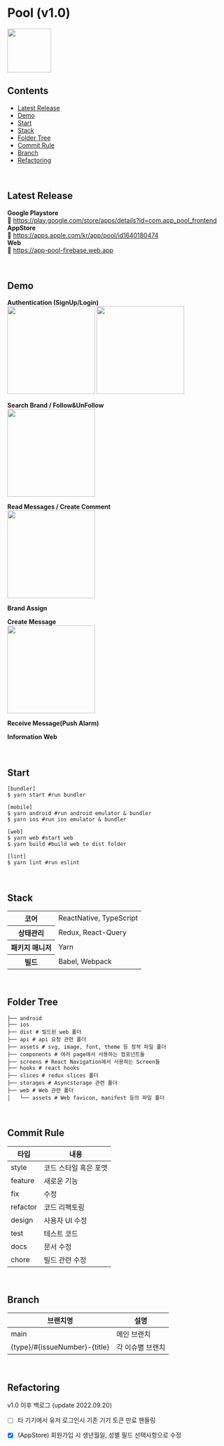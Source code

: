 # Pool (v1.0)

<image src="https://user-images.githubusercontent.com/66757141/191906174-e5a5d5d4-6762-41ea-9447-11490985ff4f.png" width="100px"/>

## Contents
- [Latest Release](#latest-release)
- [Demo](#demo)
- [Start](#start)
- [Stack](#stack)
- [Folder Tree](#folder-tree)
- [Commit Rule](#commit-rule)
- [Branch](#branch)
- [Refactoring](#refactoring)

<br/>

## Latest Release
**Google Playstore**  
🔗 https://play.google.com/store/apps/details?id=com.app_pool_frontend  
**AppStore**  
🔗 https://apps.apple.com/kr/app/pool/id1640180474  
**Web**  
🔗 https://app-pool-firebase.web.app

<br/>

## Demo

**Authentication (SignUp/Login)**  
<image src="https://user-images.githubusercontent.com/72551358/197339969-3f884440-128e-45f1-902b-54088f3a5dd1.gif" width="200px"/>
<image src="https://user-images.githubusercontent.com/72551358/197340008-d22c2c8d-1f1b-4c46-a8df-78e138a45d7d.gif" width="200px"/>

**Search Brand / Follow&UnFollow**  
<image src="https://user-images.githubusercontent.com/72551358/197339992-f0f7d9f3-6032-4126-8ff1-4e346da88dce.gif" width="200px"/>

**Read Messages / Create Comment**  
<image src="https://user-images.githubusercontent.com/72551358/197340006-2e55f7cb-5043-418d-b455-c3541c28c097.gif" width="200px"/>

**Brand Assign**

**Create Message**  
<image src="https://user-images.githubusercontent.com/72551358/197340004-d5b0a7c8-bbee-4534-84a9-c9cf18283545.gif" width="200px"/>

**Receive Message(Push Alarm)**

**Information Web**  

<br/>

## Start
```
[bundler]
$ yarn start #run bundler

[mobile]
$ yarn android #run android emulator & bundler 
$ yarn ios #run ios emulator & bundler

[web]
$ yarn web #start web
$ yarn build #build web to dist folder

[lint]
$ yarn lint #run eslint
```

<br/>

## Stack

<table>
  <tr>
    <th>코어</th>
    <td>ReactNative, TypeScript</td>
  </tr>
  <tr>
    <th>상태관리</th>
    <td>Redux, React-Query</td>
  </tr>
  <tr>
    <th>패키지 매니저</th>
    <td>Yarn</td>
  </tr>
  <tr>
    <th>빌드</th>
    <td>Babel, Webpack    </td>
  </tr>
</table>


<br/>

## Folder Tree
```
├── android
├── ios
├── dist # 빌드된 web 폴더
├── api # api 요청 관련 폴더
├── assets # svg, image, font, theme 등 정적 파일 폴더
├── components # 여러 page에서 사용하는 컴포넌트들
├── screens # React Navigation에서 사용하는 Screen들
├── hooks # react hooks
├── slices # redux slices 폴더
├── storages # Asyncstorage 관련 폴더
├── web # Web 관련 폴더
│   └── assets # Web favicon, manifest 등의 파일 폴더
```

<br/>

## Commit Rule
| 타입     | 내용                  |
|----------|-----------------------|
| style    | 코드 스타일 혹은 포맷 |
| feature  | 새로운 기능           |
| fix      | 수정                  |
| refactor | 코드 리팩토링         |
| design   | 사용자 UI 수정        |
| test     | 테스트 코드           |
| docs     | 문서 수정             |
| chore    | 빌드 관련 수정        |

<br/>

## Branch
| 브랜치명                        | 설명                  |
|--------------------------------|-----------------------|
| main                           | 메인 브랜치            |
| {type}/#{issueNumber}-{title}  | 각 이슈별 브랜치       |

<br/>

## Refactoring
v1.0 이후 백로그 (update 2022.09.20)

- [ ] 타 기기에서 유저 로그인시 기존 기기 토큰 만료 핸들링
- [x] (AppStore) 회원가입 시 생년월일, 성별 필드 선택사항으로 수정

